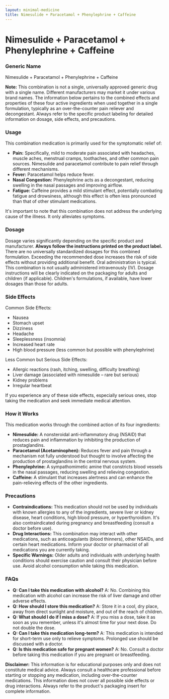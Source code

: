 ```yaml
---
layout: minimal-medicine
title: Nimesulide + Paracetamol + Phenylephrine + Caffeine
---
```


# Nimesulide + Paracetamol + Phenylephrine + Caffeine
### Generic Name
Nimesulide + Paracetamol + Phenylephrine + Caffeine

**Note:** This combination is not a single, universally approved generic drug with a single name.  Different manufacturers may market it under various brand names. The information below pertains to the combined effects and properties of these four active ingredients when used together in a single formulation, typically as an over-the-counter pain reliever and decongestant.  Always refer to the specific product labeling for detailed information on dosage, side effects, and precautions.


### Usage

This combination medication is primarily used for the symptomatic relief of:

* **Pain:**  Specifically, mild to moderate pain associated with headaches, muscle aches, menstrual cramps, toothaches, and other common pain sources.  Nimesulide and paracetamol contribute to pain relief through different mechanisms.
* **Fever:** Paracetamol helps reduce fever.
* **Nasal Congestion:** Phenylephrine acts as a decongestant, reducing swelling in the nasal passages and improving airflow.
* **Fatigue:** Caffeine provides a mild stimulant effect, potentially combating fatigue and drowsiness, although this effect is often less pronounced than that of other stimulant medications.

It's important to note that this combination does not address the underlying cause of the illness. It only alleviates symptoms.


### Dosage

Dosage varies significantly depending on the specific product and manufacturer.  **Always follow the instructions printed on the product label.**  There are no universally standardized dosages for this combined formulation.  Exceeding the recommended dose increases the risk of side effects without providing additional benefit. Oral administration is typical.  This combination is not usually administered intravenously (IV).  Dosage instructions will be clearly indicated on the packaging for adults and children (if applicable).  Children's formulations, if available, have lower dosages than those for adults.


### Side Effects

Common Side Effects:

* Nausea
* Stomach upset
* Dizziness
* Headache
* Sleeplessness (insomnia)
* Increased heart rate
* High blood pressure (less common but possible with phenylephrine)

Less Common but Serious Side Effects:

* Allergic reactions (rash, itching, swelling, difficulty breathing)
* Liver damage (associated with nimesulide – rare but serious)
* Kidney problems
* Irregular heartbeat


If you experience any of these side effects, especially serious ones, stop taking the medication and seek immediate medical attention.


### How it Works

This medication works through the combined action of its four ingredients:

* **Nimesulide:** A nonsteroidal anti-inflammatory drug (NSAID) that reduces pain and inflammation by inhibiting the production of prostaglandins.
* **Paracetamol (Acetaminophen):** Reduces fever and pain through a mechanism not fully understood but thought to involve affecting the production of prostaglandins in the central nervous system.
* **Phenylephrine:** A sympathomimetic amine that constricts blood vessels in the nasal passages, reducing swelling and relieving congestion.
* **Caffeine:** A stimulant that increases alertness and can enhance the pain-relieving effects of the other ingredients.


### Precautions

* **Contraindications:**  This medication should not be used by individuals with known allergies to any of the ingredients, severe liver or kidney disease, heart conditions, high blood pressure, or hyperthyroidism.  It's also contraindicated during pregnancy and breastfeeding (consult a doctor before use).
* **Drug Interactions:** This combination may interact with other medications, such as anticoagulants (blood thinners), other NSAIDs, and certain heart medications.  Inform your doctor or pharmacist of all medications you are currently taking.
* **Specific Warnings:** Older adults and individuals with underlying health conditions should exercise caution and consult their physician before use.  Avoid alcohol consumption while taking this medication.


### FAQs

* **Q: Can I take this medication with alcohol?** A:  No.  Combining this medication with alcohol can increase the risk of liver damage and other adverse effects.
* **Q: How should I store this medication?** A:  Store it in a cool, dry place, away from direct sunlight and moisture, and out of the reach of children.
* **Q: What should I do if I miss a dose?** A: If you miss a dose, take it as soon as you remember, unless it's almost time for your next dose.  Do not double the dose.
* **Q: Can I take this medication long-term?** A:  This medication is intended for short-term use only to relieve symptoms.  Prolonged use should be discussed with a doctor.
* **Q: Is this medication safe for pregnant women?** A:  No. Consult a doctor before taking this medication if you are pregnant or breastfeeding.


**Disclaimer:** This information is for educational purposes only and does not constitute medical advice. Always consult a healthcare professional before starting or stopping any medication, including over-the-counter medications.  This information does not cover all possible side effects or drug interactions. Always refer to the product's packaging insert for complete information.
